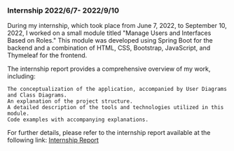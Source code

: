 ### Internship 2022/6/7- 2022/9/10
During my internship, which took place from June 7, 2022, to September 10, 2022, I worked on a small module titled "Manage Users and Interfaces Based on Roles." This module was developed using Spring Boot for the backend and a combination of HTML, CSS, Bootstrap, JavaScript, and Thymeleaf for the frontend.

The internship report provides a comprehensive overview of my work, including:

    The conceptualization of the application, accompanied by User Diagrams and Class Diagrams.
    An explanation of the project structure.
    A detailed description of the tools and technologies utilized in this module.
    Code examples with accompanying explanations.

For further details, please refer to the internship report available at the following link: [Internship Report](https://github.com/Timoumi-Mahmoud/Internship/blob/master/rapport%20de%20stage_ST2i-Timoumi_Mahmoud.pdf)
